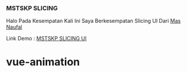 ### MSTSKP SLICING

Halo Pada Kesempatan Kali Ini Saya Berkesempatan Slicing UI Dari <a href="https://www.figma.com/community/file/1064536438320565974" >Mas Naufal</a>

Link Demo : <a href="https://mstskp.netlify.app/" >MSTSKP SLICING UI</a>
# vue-animation
